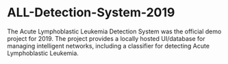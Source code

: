 # ALL-Detection-System-2019
The Acute Lymphoblastic Leukemia Detection System was the official demo project for 2019. The project provides a locally hosted UI/database for managing intelligent networks, including a classifier for detecting Acute Lymphoblastic Leukemia.
